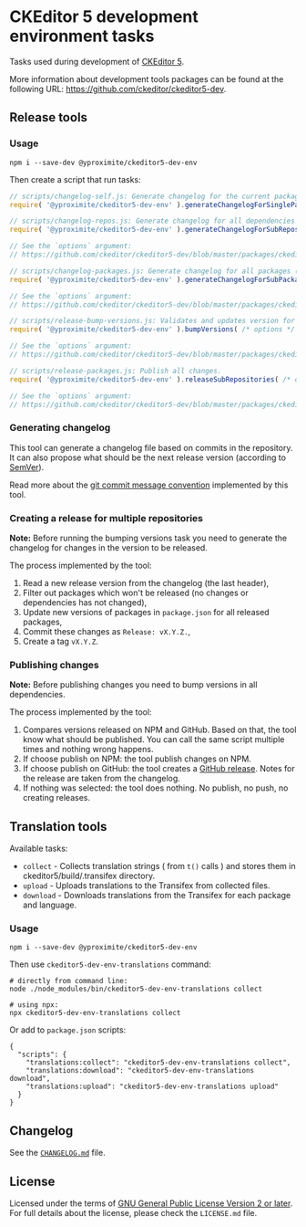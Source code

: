 CKEditor 5 development environment tasks
========================================

Tasks used during development of [CKEditor 5](https://ckeditor.com).

More information about development tools packages can be found at the following URL: <https://github.com/ckeditor/ckeditor5-dev>.

## Release tools

### Usage

```
npm i --save-dev @yproximite/ckeditor5-dev-env
```

Then create a script that run tasks:

```js
// scripts/changelog-self.js: Generate changelog for the current package.
require( '@yproximite/ckeditor5-dev-env' ).generateChangelogForSinglePackage();
```

```js
// scripts/changelog-repos.js: Generate changelog for all dependencies (repository using multiple repositories).
require( '@yproximite/ckeditor5-dev-env' ).generateChangelogForSubRepositories( /* options */ );

// See the `options` argument:
// https://github.com/ckeditor/ckeditor5-dev/blob/master/packages/ckeditor5-dev-env/lib/release-tools/tasks/generatechangelogforsubrepositories.js#L20-L27
```

```js
// scripts/changelog-packages.js: Generate changelog for all packages (repository contains multiple packages).
require( '@yproximite/ckeditor5-dev-env' ).generateChangelogForSubPackages( /* options */ );

// See the `options` argument:
// https://github.com/ckeditor/ckeditor5-dev/blob/master/packages/ckeditor5-dev-env/lib/release-tools/tasks/generatechangelogforsubpackages.js#L20-L27
```

```js
// scripts/release-bump-versions.js: Validates and updates version for all packages (includes the package found in options.cwd)
require( '@yproximite/ckeditor5-dev-env' ).bumpVersions( /* options */ );

// See the `options` argument:
// https://github.com/ckeditor/ckeditor5-dev/blob/master/packages/ckeditor5-dev-env/lib/release-tools/tasks/bumpversions.js#L20-L27
```

```js
// scripts/release-packages.js: Publish all changes.
require( '@yproximite/ckeditor5-dev-env' ).releaseSubRepositories( /* options */ );

// See the `options` argument:
// https://github.com/ckeditor/ckeditor5-dev/blob/master/packages/ckeditor5-dev-env/lib/release-tools/tasks/releasesubrepositories.js#L20-L27
```

### Generating changelog

This tool can generate a changelog file based on commits in the repository. It can also propose what should be the next release version (according to [SemVer](http://semver.org)).

Read more about the [git commit message convention](https://github.com/ckeditor/ckeditor5-design/wiki/Git-commit-message-convention) implemented by this tool.

### Creating a release for multiple repositories

**Note:** Before running the bumping versions task you need to generate the changelog for changes in the version to be released.

The process implemented by the tool:

1. Read a new release version from the changelog (the last header),
1. Filter out packages which won't be released (no changes or dependencies has not changed),
1. Update new versions of packages in `package.json` for all released packages,
1. Commit these changes as `Release: vX.Y.Z.`,
1. Create a tag `vX.Y.Z`.

### Publishing changes

**Note:** Before publishing changes you need to bump versions in all dependencies.

The process implemented by the tool:

1. Compares versions released on NPM and GitHub. Based on that, the tool know what should be published. You can call the same script multiple times and nothing wrong happens.
1. If choose publish on NPM: the tool publish changes on NPM.
1. If choose publish on GitHub: the tool creates a [GitHub release](https://help.github.com/articles/creating-releases/). Notes for the release are taken from the changelog.
1. If nothing was selected: the tool does nothing. No publish, no push, no creating releases.

## Translation tools

Available tasks:
- `collect` - Collects translation strings ( from `t()` calls ) and stores them in ckeditor5/build/.transifex directory.
- `upload` - Uploads translations to the Transifex from collected files.
- `download` - Downloads translations from the Transifex for each package and language.

### Usage

```
npm i --save-dev @yproximite/ckeditor5-dev-env
```

Then use `ckeditor5-dev-env-translations` command:

```
# directly from command line:
node ./node_modules/bin/ckeditor5-dev-env-translations collect

# using npx:
npx ckeditor5-dev-env-translations collect
```

Or add to `package.json` scripts:

```
{
  "scripts": {
    "translations:collect": "ckeditor5-dev-env-translations collect",
    "translations:download": "ckeditor5-dev-env-translations download",
    "translations:upload": "ckeditor5-dev-env-translations upload"
  }
}
```

## Changelog

See the [`CHANGELOG.md`](https://github.com/ckeditor/ckeditor5-dev/blob/master/packages/ckeditor5-dev-env/CHANGELOG.md) file.

## License

Licensed under the terms of [GNU General Public License Version 2 or later](http://www.gnu.org/licenses/gpl.html). For full details about the license, please check the `LICENSE.md` file.
